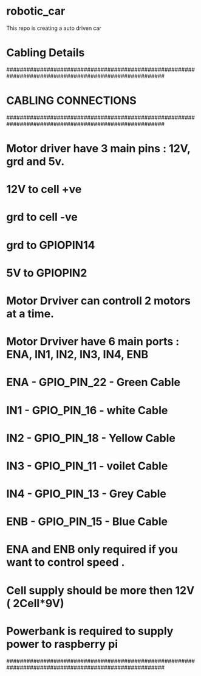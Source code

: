 # robotic_car
This repo is creating a auto driven car

# Cabling Details
#######################################################################################################
# CABLING CONNECTIONS
#######################################################################################################
# Motor driver have 3 main pins : 12V, grd and 5v.
# 12V to cell +ve
# grd to cell -ve
# grd to GPIOPIN14
# 5V to GPIOPIN2
# Motor Drviver can controll 2 motors at a time.
# Motor Drviver have 6 main ports : ENA, IN1, IN2, IN3, IN4, ENB
# ENA - GPIO_PIN_22 - Green Cable
# IN1 - GPIO_PIN_16 - white Cable
# IN2 - GPIO_PIN_18 - Yellow Cable
# IN3 - GPIO_PIN_11 - voilet Cable
# IN4 - GPIO_PIN_13 - Grey Cable
# ENB - GPIO_PIN_15 - Blue Cable
# ENA and ENB only required if you want to control speed .
# Cell supply should be more then 12V ( 2Cell*9V)
# Powerbank is required to supply power to raspberry pi
#######################################################################################################
